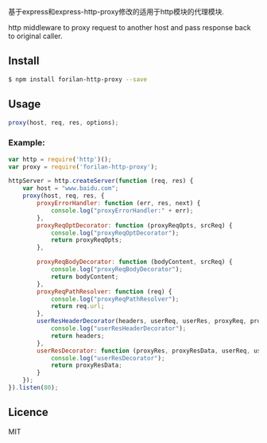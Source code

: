 基于express和express-http-proxy修改的适用于http模块的代理模块.

http middleware to proxy request to another host and pass response back to original caller.

## Install

```bash
$ npm install forilan-http-proxy --save
```

## Usage
```js
proxy(host, req, res, options);
```

### Example:

```js
var http = require('http')();
var proxy = require('forilan-http-proxy');

httpServer = http.createServer(function (req, res) {
    var host = "www.baidu.com";  
    proxy(host, req, res, {
        proxyErrorHandler: function (err, res, next) {
            console.log("proxyErrorHandler:" + err);
        },
        proxyReqOptDecorator: function (proxyReqOpts, srcReq) {
            console.log("proxyReqOptDecorator");
            return proxyReqOpts;
        },

        proxyReqBodyDecorator: function (bodyContent, srcReq) {
            console.log("proxyReqBodyDecorator");
            return bodyContent;
        },
        proxyReqPathResolver: function (req) {
            console.log("proxyReqPathResolver");
            return req.url;
        },
        userResHeaderDecorator(headers, userReq, userRes, proxyReq, proxyRes) {
            console.log("userResHeaderDecorator");
            return headers;
        },
        userResDecorator: function (proxyRes, proxyResData, userReq, userRes) {
            console.log("userResDecorator");
            return proxyResData;
        }
    });
}).listen(80);
```



## Licence

MIT
<!-- do not want to make nodeinit to complicated, you can edit this whenever you want. -->
